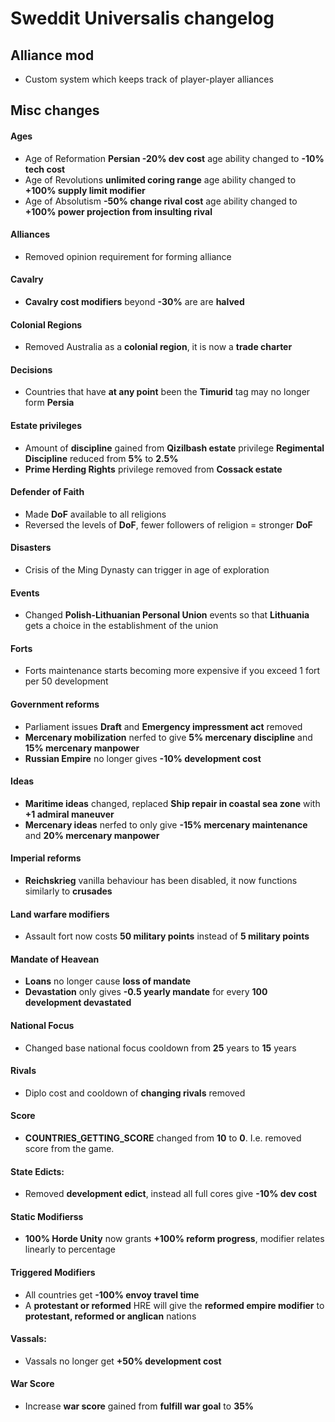 # Sweddit Universalis changelog

## Alliance mod
- Custom system which keeps track of player-player alliances

## Misc changes

#### Ages
- Age of Reformation **Persian -20% dev cost** age ability changed to **-10% tech cost**
- Age of Revolutions **unlimited coring range** age ability changed to **+100% supply limit modifier**
- Age of Absolutism **-50% change rival cost** age ability changed to **+100% power projection from insulting rival**

#### Alliances
- Removed opinion requirement for forming alliance

#### Cavalry
- **Cavalry cost modifiers** beyond **-30%** are are **halved**

#### Colonial Regions
- Removed Australia as a **colonial region**, it is now a **trade charter**

#### Decisions
- Countries that have **at any point** been the **Timurid** tag may no longer form **Persia**

#### Estate privileges
- Amount of **discipline** gained from **Qizilbash estate** privilege **Regimental Discipline** reduced from **5%** to **2.5%**
- **Prime Herding Rights** privilege removed from **Cossack estate**

#### Defender of Faith
- Made **DoF** available to all religions
- Reversed the levels of **DoF**, fewer followers of religion = stronger **DoF**

#### Disasters
- Crisis of the Ming Dynasty can trigger in age of exploration

#### Events
- Changed **Polish-Lithuanian Personal Union** events so that **Lithuania** gets a choice in the establishment of the union

#### Forts
- Forts maintenance starts becoming more expensive if you exceed 1 fort per 50 development

#### Government reforms
- Parliament issues **Draft** and **Emergency impressment act** removed
- **Mercenary mobilization** nerfed to give **5% mercenary discipline** and **15% mercenary manpower**
- **Russian Empire** no longer gives **-10% development cost**

#### Ideas
- **Maritime ideas** changed, replaced **Ship repair in coastal sea zone** with **+1 admiral maneuver**
- **Mercenary ideas** nerfed to only give **-15% mercenary maintenance** and **20% mercenary manpower**

#### Imperial reforms
- **Reichskrieg** vanilla behaviour has been disabled, it now functions similarly to **crusades**

#### Land warfare modifiers
- Assault fort now costs **50 military points** instead of **5 military points**

#### Mandate of Heavean
- **Loans** no longer cause **loss of mandate**
- **Devastation** only gives **-0.5 yearly mandate** for every **100 development devastated**

#### National Focus
- Changed base national focus cooldown from **25** years to **15** years

#### Rivals
- Diplo cost and cooldown of **changing rivals** removed

#### Score
- **COUNTRIES_GETTING_SCORE** changed from **10** to **0**. I.e. removed score from the game.

#### State Edicts:
- Removed **development edict**, instead all full cores give **-10% dev cost**

#### Static Modifierss
- **100% Horde Unity** now grants **+100% reform progress**, modifier relates linearly to percentage

####  Triggered Modifiers
- All countries get **-100% envoy travel time**
- A **protestant or reformed** HRE will give the **reformed empire modifier** to **protestant, reformed or anglican** nations

#### Vassals:
- Vassals no longer get **+50% development cost**

#### War Score
- Increase **war score** gained from **fulfill war goal** to **35%**
